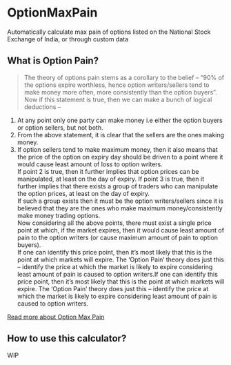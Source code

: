 # OptionMaxPain

Automatically calculate max pain of options listed on the National Stock Exchange of India, or through custom data

## What is Option Pain?

> The theory of options pain stems as a corollary to the belief – “90% of the options expire worthless, hence option writers/sellers tend to make money more often, more consistently than the option buyers”.<br>
Now if this statement is true, then we can make a bunch of logical deductions –<br>
1) At any point only one party can make money i.e either the option buyers or option sellers, but not both.
2) From the above statement, it is clear that the sellers are the ones making money.
3) If option sellers tend to make maximum money, then it also means that the price of the option on expiry day should be driven to a point where it would cause least amount of loss to option writers.<br>
If point 2 is true, then it further implies that option prices can be manipulated, at least on the day of expiry.
If point 3 is true, then it further implies that there exists a group of traders who can manipulate the option prices, at least on the day of expiry.<br>
If such a group exists then it must be the option writers/sellers since it is believed that they are the ones who make maximum money/consistently make money trading options.<br>
Now considering all the above points, there must exist a single price point at which, if the market expires, then it would cause least amount of pain to the option writers (or cause maximum amount of pain to option buyers).<br>
If one can identify this price point, then it’s most likely that this is the point at which markets will expire. The ‘Option Pain’ theory does just this – identify the price at which the market is likely to expire considering least amount of pain is caused to option writers.If one can identify this price point, then it’s most likely that this is the point at which markets will expire. The ‘Option Pain’ theory does just this – identify the price at which the market is likely to expire considering least amount of pain is caused to option writers.

[Read more about Option Max Pain](https://zerodha.com/varsity/chapter/max-pain-pcr-ratio/ "Read more about Option Max Pain")

## How to use this calculator?
WIP
